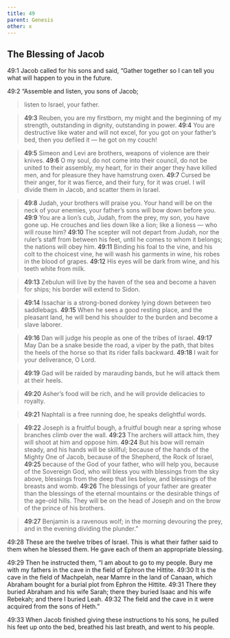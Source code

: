 ```yaml
---
title: 49
parent: Genesis
other: x
---
```


## The Blessing of Jacob

<a name="49:1">49:1</a> Jacob called for his sons and said, “Gather together so I can tell you what will happen to you in the future.

<a name="49:2">49:2</a> “Assemble and listen, you sons of Jacob;

> listen to Israel, your father.

> <a name="49:3">49:3</a> Reuben, you are my firstborn,
> my might and the beginning of my strength,
> outstanding in dignity, outstanding in power.
> <a name="49:4">49:4</a> You are destructive like water and will not excel,
> for you got on your father’s bed,
> then you defiled it — he got on my couch!

> <a name="49:5">49:5</a> Simeon and Levi are brothers,
> weapons of violence are their knives.
> <a name="49:6">49:6</a> O my soul, do not come into their council,
> do not be united to their assembly, my heart,
> for in their anger they have killed men,
> and for pleasure they have hamstrung oxen.
> <a name="49:7">49:7</a> Cursed be their anger, for it was fierce,
> and their fury, for it was cruel.
> I will divide them in Jacob,
> and scatter them in Israel.

> <a name="49:8">49:8</a> Judah, your brothers will praise you.
> Your hand will be on the neck of your enemies,
> your father’s sons will bow down before you.
> <a name="49:9">49:9</a> You are a lion’s cub, Judah,
> from the prey, my son, you have gone up.
> He crouches and lies down like a lion;
> like a lioness — who will rouse him?
> <a name="49:10">49:10</a> The scepter will not depart from Judah,
> nor the ruler’s staff from between his feet,
> until he comes to whom it belongs;
> the nations will obey him.
> <a name="49:11">49:11</a> Binding his foal to the vine,
> and his colt to the choicest vine,
> he will wash his garments in wine,
> his robes in the blood of grapes.
> <a name="49:12">49:12</a> His eyes will be dark from wine,
> and his teeth white from milk.

> <a name="49:13">49:13</a> Zebulun will live by the haven of the sea
> and become a haven for ships;
> his border will extend to Sidon.

> <a name="49:14">49:14</a> Issachar is a strong-boned donkey
> lying down between two saddlebags.
> <a name="49:15">49:15</a> When he sees a good resting place,
> and the pleasant land,
> he will bend his shoulder to the burden
> and become a slave laborer.

> <a name="49:16">49:16</a> Dan will judge his people
> as one of the tribes of Israel.
> <a name="49:17">49:17</a> May Dan be a snake beside the road,
> a viper by the path,
> that bites the heels of the horse
> so that its rider falls backward.
> <a name="49:18">49:18</a> I wait for your deliverance, O Lord.

> <a name="49:19">49:19</a> Gad will be raided by marauding bands,
> but he will attack them at their heels.

> <a name="49:20">49:20</a> Asher’s food will be rich,
> and he will provide delicacies to royalty.

> <a name="49:21">49:21</a> Naphtali is a free running doe,
> he speaks delightful words.

> <a name="49:22">49:22</a> Joseph is a fruitful bough,
> a fruitful bough near a spring
> whose branches climb over the wall.
> <a name="49:23">49:23</a> The archers will attack him,
> they will shoot at him and oppose him.
> <a name="49:24">49:24</a> But his bow will remain steady,
> and his hands will be skillful;
> because of the hands of the Mighty One of Jacob,
> because of the Shepherd, the Rock of Israel,
> <a name="49:25">49:25</a> because of the God of your father,
> who will help you,
> because of the Sovereign God,
> who will bless you
> with blessings from the sky above,
> blessings from the deep that lies below,
> and blessings of the breasts and womb.
> <a name="49:26">49:26</a> The blessings of your father are greater
> than the blessings of the eternal mountains
> or the desirable things of the age-old hills.
> They will be on the head of Joseph
> and on the brow of the prince of his brothers.

> <a name="49:27">49:27</a> Benjamin is a ravenous wolf;
> in the morning devouring the prey,
> and in the evening dividing the plunder.”

<a name="49:28">49:28</a> These are the twelve tribes of Israel. This is what their father said to them when he blessed them. He gave each of them an appropriate blessing.

<a name="49:29">49:29</a> Then he instructed them, “I am about to go to my people. Bury me with my fathers in the cave in the field of Ephron the Hittite. <a name="49:30">49:30</a> It is the cave in the field of Machpelah, near Mamre in the land of Canaan, which Abraham bought for a burial plot from Ephron the Hittite. <a name="49:31">49:31</a> There they buried Abraham and his wife Sarah; there they buried Isaac and his wife Rebekah; and there I buried Leah. <a name="49:32">49:32</a> The field and the cave in it were acquired from the sons of Heth.”

<a name="49:33">49:33</a> When Jacob finished giving these instructions to his sons, he pulled his feet up onto the bed, breathed his last breath, and went to his people.
